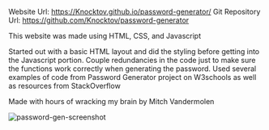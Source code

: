 Website Url: https://Knocktov.github.io/password-generator/
Git Repository Url: https://github.com/Knocktov/password-generator


This website was made using HTML, CSS, and Javascript

Started out with a basic HTML layout and did the styling before getting into the Javascript portion.
Couple redundancies in the code just to make sure the functions work correctly when generating the password.
Used several examples of code from Password Generator project on W3schools as well as resources from StackOverflow

Made with hours of wracking my brain by Mitch Vandermolen

![password-gen-screenshot](https://user-images.githubusercontent.com/100230142/165001365-06bd20e5-d44e-4c55-9156-e0e4b7e0d488.png)
